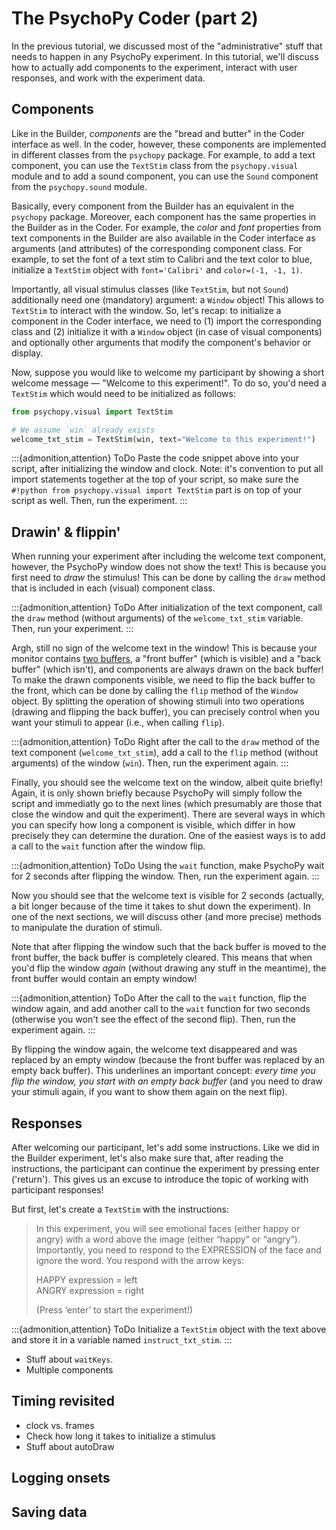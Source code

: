 # The PsychoPy Coder (part 2)
In the previous tutorial, we discussed most of the "administrative" stuff that needs to happen in any PsychoPy experiment. In this tutorial, we'll discuss how to actually add components to the experiment, interact with user responses, and work with the experiment data.

## Components
Like in the Builder, *components* are the "bread and butter" in the Coder interface as well. In the coder, however, these components are implemented in different classes from the `psychopy` package. For example, to add a text component, you can use the `TextStim` class from the `psychopy.visual` module and to add a sound component, you can use the `Sound` component from the `psychopy.sound` module. 

Basically, every component from the Builder has an equivalent in the `psychopy` package. Moreover, each component has the same properties in the Builder as in the Coder. For example, the *color* and *font* properties from text components in the Builder are also available in the Coder interface as arguments (and attributes) of the corresponding component class. For example, to set the font of a text stim to Calibri and the text color to blue, initialize a `TextStim` object with `font='Calibri'` and `color=(-1, -1, 1)`.

Importantly, all visual stimulus classes (like `TextStim`, but not `Sound`) additionally need one (mandatory) argument: a `Window` object! This allows to `TextStim` to interact with the window. So, let's recap: to initialize a component in the Coder interface, we need to (1) import the corresponding class and (2) initialize it with a `Window` object (in case of visual components) and optionally other arguments that modify the component's behavior or display. 

Now, suppose you would like to welcome my participant by showing a short welcome message &mdash; "Welcome to this experiment!". To do so, you'd need a `TextStim` which would need to be initialized as follows:

```python
from psychopy.visual import TextStim

# We assume `win` already exists
welcome_txt_stim = TextStim(win, text="Welcome to this experiment!")
```

:::{admonition,attention} ToDo
Paste the code snippet above into your script, after initializing the window and clock. Note: it's convention to put all import statements together at the top of your script, so make sure the `#!python from psychopy.visual import TextStim` part is on top of your script as well. Then, run the experiment.
:::

## Drawin' & flippin'
When running your experiment after including the welcome text component, however, the PsychoPy window does not show the text! This is because you first need to *draw* the stimulus! This can be done by calling the `draw` method that is included in each (visual) component class.

:::{admonition,attention} ToDo
After initialization of the text component, call the `draw` method (without arguments) of the `welcome_txt_stim` variable. Then, run your experiment.
:::

Argh, still no sign of the welcome text in the window! This is because your monitor contains [two buffers](https://en.wikipedia.org/wiki/Multiple_buffering), a "front buffer" (which is visible) and a "back buffer" (which isn't), and components are always drawn on the back buffer! To make the drawn components visible, we need to flip the back buffer to the front, which can be done by calling the `flip` method of the `Window` object. By splitting the operation of showing stimuli into two operations (drawing and flipping the back buffer), you can precisely control when you want your stimuli to appear (i.e., when calling `flip`). 

:::{admonition,attention} ToDo
Right after the call to the `draw` method of the text component (`welcome_txt_stim`), add a call to the `flip` method (without arguments) of the window (`win`). Then, run the experiment again.
:::

Finally, you should see the welcome text on the window, albeit quite briefly! Again, it is only shown briefly because PsychoPy will simply follow the script and immediatly go to the next lines (which presumably are those that close the window and quit the experiment). There are several ways in which you can specify how long a component is visible, which differ in how precisely they can determine the duration. One of the easiest ways is to add a call to the `wait` function after the window flip.

:::{admonition,attention} ToDo
Using the `wait` function, make PsychoPy wait for 2 seconds after flipping the window. Then, run the experiment again.
:::

Now you should see that the welcome text is visible for 2 seconds (actually, a bit longer because of the time it takes to shut down the experiment). In one of the next sections, we will discuss other (and more precise) methods to manipulate the duration of stimuli.

Note that after flipping the window such that the back buffer is moved to the front buffer, the back buffer is completely cleared. This means that when you'd flip the window *again* (without drawing any stuff in the meantime), the front buffer would contain an empty window!

:::{admonition,attention} ToDo
After the call to the `wait` function, flip the window again, and add another call to the `wait` function for two seconds (otherwise you won't see the effect of the second flip). Then, run the experiment again.
:::

By flipping the window again, the welcome text disappeared and was replaced by an empty window (because the front buffer was replaced by an empty back buffer). This underlines an important concept: *every time you flip the window, you start with an empty back buffer* (and you need to draw your stimuli again, if you want to show them again on the next flip).

## Responses
After welcoming our participant, let's add some instructions. Like we did in the Builder experiment, let's also make sure that, after reading the instructions, the participant can continue the experiment by pressing enter ('return'). This gives us an excuse to introduce the topic of working with participant responses!

But first, let's create a `TextStim` with the instructions:

> In this experiment, you will see emotional faces (either happy or angry) with a word above the image (either “happy” or “angry”).
> Importantly, you need to respond to the EXPRESSION of the face and ignore the word. You respond with the arrow keys:
>         
>   HAPPY expression = left<br>
>   ANGRY expression = right
>       
> (Press ‘enter’ to start the experiment!)

:::{admonition,attention} ToDo
Initialize a `TextStim` object with the text above and store it in a variable named `instruct_txt_stim`.
:::

* Stuff about `waitKeys`.
* Multiple components

## Timing revisited

* clock vs. frames
* Check how long it takes to initialize a stimulus
* Stuff about autoDraw

## Logging onsets


## Saving data